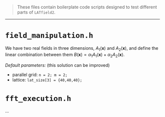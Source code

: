 >These files contain boilerplate code scripts designed to test different parts of `LATfield2`.
---

# `field_manipulation.h`

We have two real fields in three dimensions, $A_1 (\boldsymbol{x})$ and $A_2 (\boldsymbol{x})$, and define the linear combination between them $B(\boldsymbol{x}) = \alpha_1 A_1(\boldsymbol{x})+ \alpha_2 A_2(\boldsymbol{x})$. 

_Default parameters:_ (this solution can be improved)
- parallel grid: `n = 2; m = 2;`
- lattice: `lat_size[3] = {40,40,40};` 


# `fft_execution.h`

...